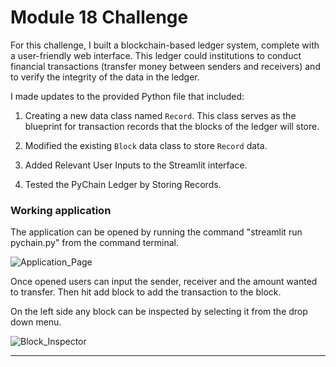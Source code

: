 # Module 18 Challenge

For this challenge, I built a blockchain-based ledger system, complete with a user-friendly web interface. This ledger could institutions to conduct financial transactions (transfer money between senders and receivers) and to verify the integrity of the data in the ledger.

I made updates to the provided Python file that included:

1. Creating a new data class named `Record`. This class serves as the blueprint for transaction records that the blocks of the ledger will store.

2. Modified the existing `Block` data class to store `Record` data.

3. Added Relevant User Inputs to the Streamlit interface.

4. Tested the PyChain Ledger by Storing Records.

### Working application

The application can be opened by running the command "streamlit run pychain.py" from the command terminal.

![Application_Page](https://github.com/JulHendrickson/Module-18-Challenge/assets/81846691/478d06db-af7b-4966-a695-09c1f57cdee8)


Once opened users can input the sender, receiver and the amount wanted to transfer. 
Then hit add block to add the transaction to the block.

On the left side any block can be inspected by selecting it from the drop down menu.

![Block_Inspector](https://github.com/JulHendrickson/Module-18-Challenge/assets/81846691/a88b40de-407b-447a-b1d5-23da36eaf742)


---
